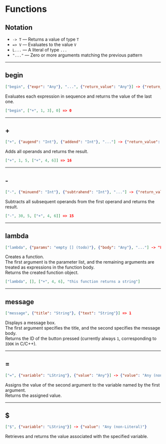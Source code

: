 # Functions

## Notation

- `-> T` — Returns a value of type `T`  
- `=> V` — Evaluates to the value `V`  
- `L...` — A literal of type `...`  
- `"..."` — Zero or more arguments matching the previous pattern  

---

## begin

```json
["begin", {"expr": "Any"}, "...", {"return_value": "Any"}] -> {"return_value": "Any"}
```

Evaluates each expression in sequence and returns the value of the last one.

```json
["begin", ["+", 1, 3], 0] => 0
```

---

## +

```json
["+", {"augend": "Int"}, {"addend": "Int"}, "..."] -> {"return_value": "Int"}
```

Adds all operands and returns the result.

```json
["+", 1, 5, ["+", 4, 6]] => 16
```

---

## -

```json
["-", {"minuend": "Int"}, {"subtrahend": "Int"}, "..."] -> {"return_value": "Int"}
```

Subtracts all subsequent operands from the first operand and returns the result.

```json
["-", 30, 5, ["+", 4, 6]] => 15
```

---

## lambda

```json
["lambda", {"params": "empty [] (todo)"}, {"body": "Any"}, "..."] -> "Function"
```

Creates a function.  
The first argument is the parameter list, and the remaining arguments are treated as expressions in the function body.  
Returns the created function object.

```json
["lambda", [], ["+", 4, 6], "this function returns a string"]
```

---

## message

```json
["message", {"title": "String"}, {"text": "String"}] => 1
```

Displays a message box.  
The first argument specifies the title, and the second specifies the message body.  
Returns the ID of the button pressed (currently always `1`, corresponding to `IDOK` in C/C++).

---

## =

```json
["=", {"variable": "LString"}, {"value": "Any"}] -> {"value": "Any (non-Literal)"}
```

Assigns the value of the second argument to the variable named by the first argument.  
Returns the assigned value.

---

## $

```json
["$", {"variable": "LString"}] -> {"value": "Any (non-Literal)"}
```

Retrieves and returns the value associated with the specified variable.
